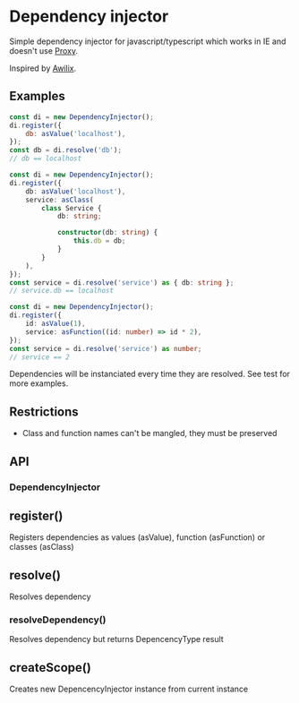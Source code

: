 # Dependency injector

Simple dependency injector for javascript/typescript which works in IE and doesn't use [Proxy](https://developer.mozilla.org/en-US/docs/Web/JavaScript/Reference/Global_Objects/Proxy).

Inspired by [Awilix](https://github.com/jeffijoe/awilix).

## Examples

```javascript
const di = new DependencyInjector();
di.register({
    db: asValue('localhost'),
});
const db = di.resolve('db'); 
// db == localhost
```

```typescript
const di = new DependencyInjector();
di.register({
    db: asValue('localhost'),
    service: asClass(
        class Service {
            db: string;

            constructor(db: string) {
                this.db = db;
            }
        }
    ),
});
const service = di.resolve('service') as { db: string };
// service.db == localhost
```

```typescript
const di = new DependencyInjector();
di.register({
    id: asValue(1),
    service: asFunction((id: number) => id * 2),
});
const service = di.resolve('service') as number;
// service == 2
```

Dependencies will be instanciated every time they are resolved. See test for more examples.

## Restrictions

- Class and function names can't be mangled, they must be preserved

## API 

### DependencyInjector

## register()

Registers dependencies as values (asValue), function (asFunction) or classes (asClass) 

## resolve()

Resolves dependency

### resolveDependency()

Resolves dependency but returns DepencencyType result

## createScope()

Creates new DepencencyInjector instance from current instance

